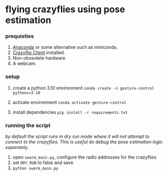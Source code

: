 # flying crazyflies using pose estimation

### prequisties
1. [Anaconda](https://www.anaconda.com/) or some alternative such as miniconda.
2. [Crazyflie Client](https://www.bitcraze.io/documentation/repository/crazyflie-clients-python/master/installation/install/) installed.
2. Non-obosolete hardware
3. A webcam. 


### setup
1. create a python 3.10 environment
`conda create -n gesture-control python==3.10`

2. activate environment
`conda activate gesture-control`

3. install dependencies
`pip install -r requirements.txt`


### running the script
_by default the script runs in dry run mode where it will not attempt to connect to the crazyflies. This is useful do debug the pose estimation logic separately._

1. open `swarm_main.py`, configure the radio addresses for the crazyflies
2. set `DRY_RUN` to false and save
3. `python swarm_main.py`
